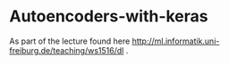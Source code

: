 # Autoencoders-with-keras
As part of the lecture found here http://ml.informatik.uni-freiburg.de/teaching/ws1516/dl .
